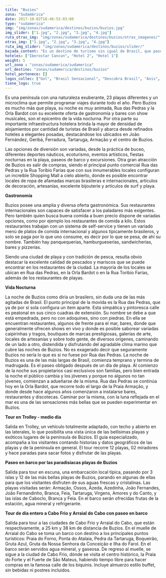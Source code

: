 ```yaml
---
title: "Buzios"
zona: "Sudamérica"
date: 2017-10-02T16:46:53-03:00
type: "sudamerica"
img: "img/zonas/sudamerica/destinos/buzios/buzios.jpg"
img_slider: ["1.jpg", "2.jpg", "3.jpg", "4.jpg"]
ruta_otras_img: "img/zonas/sudamerica/destinos/buzios/otras_imagenes/"
otras_img: ["1.jpg", "2.jpg", "3.jpg", "4.jpg"]
ruta_img_slider: "img/zonas/sudamerica/destinos/buzios/slider/"
bajada_content: "Es un destino de turismo sin igual de Brasil, que pasó de ser una típica aldea de pescadores a convertirse en un balneario de alto nivel y fama internacional desde que Brigitte Bardot lo visitara en la década del 60."
hoteles: ["Iberostar Cancun", "Hotel 2", "Hotel 1"]
weight: 5
url_zona : "zonas/sudamerica/sudamerica"
url_destino: "zonas/sudamerica/destinos/buzios"
hotel_pertenece: []
logos_collec: ["Gol", "Brasil Sensacional", "Descubra Brasil", "Avis", "Assist Card"]
tiene_logo: true
---
```

Es una península con una naturaleza exuberante, 23 playas diferentes y un microclima que permite programar viajes durante todo el año. Pero Buzios es mucho más que playa, su noche es muy animada, Rua das Pedras y la Orla Bardot con su excelente oferta de gastronomía y bares con show musicales, son el epicentro de la vida nocturna. Por otra parte su importante infraestructura hotelera brinda la mayor de densidad de alojamientos por cantidad de turistas de Brasil y abarca desde refinados hoteles a elegantes posadas, destacándose los ubicados en João Fernández, Geribá, Ferradura, Tartaruga, Armação y el centro de Buzios.

Las opciones de diversión son variadas, desde la práctica de buceo, diferentes deportes náuticos, ecoturismo, eventos artísticos, fiestas nocturnas en la playa, paseos de barco y excursiones. Otra gran atracción de Buzios es salir de compras, siendo el principal punto comercial Rua das Pedras y la Rua Toribio Farías que con sus innumerables locales configuran un increíble Shopping Mall a cielo abierto, donde es posible encontrar locales de ropa de afamadas marcas brasileras e internacionales, artículos de decoración, artesanías, excelente bijouterie y artículos de surf y playa.

**Gastronomía**

Buzios posee una amplia y diversa oferta gastronómica. Sus restaurantes internacionales son capaces de satisfacer a los paladares más exigentes. Pero también quien busca buena comida a buen precio dispone de variadas opciones, como por ejemplo los restaurantes de comida a kilo. Estos restaurantes trabajan con un sistema de self-service y tienen un variado menú de platos de comida internacional y algunos típicamente brasileros, y solo se paga por lo que uno consume, es decir por lo que se pesa, de ahí su nombre. También hay panquequerias, hamburgueserías, sandwicherias, bares y pizzerías.

Siendo una ciudad de playa y con tradición de pesca, resulta obvio destacar la excelente calidad de pescados y mariscos que se puede encontrar en los restaurantes de la ciudad. La mayoría de los locales se ubican en Rua das Pedras, en la Orla Bardot o en la Rua Toribio Farías, además de los restaurantes de playas.

**Vida Nocturna**

La noche de Buzios como diría un brasilero, sin duda una de las más agitadas de Brasil. El punto principal de la movida es la Rua das Pedras, que ya de por sí sola configura un item aparte. Esta simpática y pintoresca calle es peatonal en sus cinco cuadras de extensión. Su nombre se debe a que está empedrada, pero no con adoquines, sino con piedras. En ella se encuentran restaurantes, algunos de frente para el mar, bares, donde que generalmente ofrecen shows en vivo y donde es posible saborear variadas caipirinhas y tragos, boutiques de marcas prestigiosas, galerías de arte, locales de artesanías y sobre todo gente, de diversos orígenes, caminando de un lado a otro, distendida y disfrutando del agradable clima marino que cubre las noches de Buzios. No es exagerado decir que seguramente Buzios no sería lo que es si no fuese por Rua das Pedras. La noche de Buzios es una de las más largas de Brasil, comienza temprano y termina de madrugada. Es el paseo obligado después de un día de playa. Al comienzo de la noche sus propietarios casi exclusivos son familias, pero bien entrada la noche el público cambia y los jóvenes y porque no algunos no tan jóvenes, comienzan a adueñarse de la misma. Rua das Pedras se continúa hoy en la Orla Bardot, que recorre todo el largo de la Praia Armação, y donde desde hace algunos años comenzaron a instalarse bares, restaurantes y discotecas. Caminar por la misma, con la luna reflejada en el mar es una de las sensaciones más bellas que se pueden experimentar en Buzios.

**Tour en Trolley - medio día**

Salida en Trolley, un vehículo totalmente adaptado, con techo y abierto en las laterales, lo que posibilita una vista única de las bellísimas playas y exóticos lugares de la península de Búzios. El guía especializado, acompaña a los visitantes contando historias y datos geográficos de las playas y de la península en general. El tour recorre 12 playas, 02 miradores y hace paradas para sacar fotos y disfrutar de las playas.

**Paseo en barco por las paradisíacas playas de Buzios**

Salida para tour en escuna, una embarcación local típica, pasando por 3 islas y 12 de las más bellas playas de Buzios, parando en algunas de ellas para que los visitantes disfruten de sus aguas frescas y cristalinas. Las playas visitadas serán: Armação, Ossos, Azeda, Azedinha, João Fernandes, João Fernandinho, Branca, Feia, Tartaruga, Virgens, Amores y do Canto, y las islas de Caboclo, Branca y Feia. En el barco serán ofrecidas frutas de la estación, agua mineral y refrigerante.  

**Tour de día entero a Cabo Frio y Arraial do Cabo con paseo en barco**

Salida para tour a las ciudades de Cabo Frio y Arraial do Cabo, que están respectivamente, a 25 km y 38 km de distancia de Buzios. En el muelle de Arraial do Cabo se toma un barco con destino a los principales puntos turísticos: Praia do Forno, Ponta do Atalaia, Pedra da Tartaruga, Boqueirão, Gruta Azul, Gruta da Nossa Senhora da Conceição e Ilha do Farol. En el barco serán servidos agua mineral, y gaseosa. De regreso al muelle, se sigue a la ciudad de Cabo Frio, dónde se visita el centro histórico, la Praia do Forte y el Fuerte de São Mateus, habiendo tiempo libre para hacer compras en la famosa calle de los biquinis. Incluye almuerzo estilo buffet, sin bebidas ni postres incluidos.
